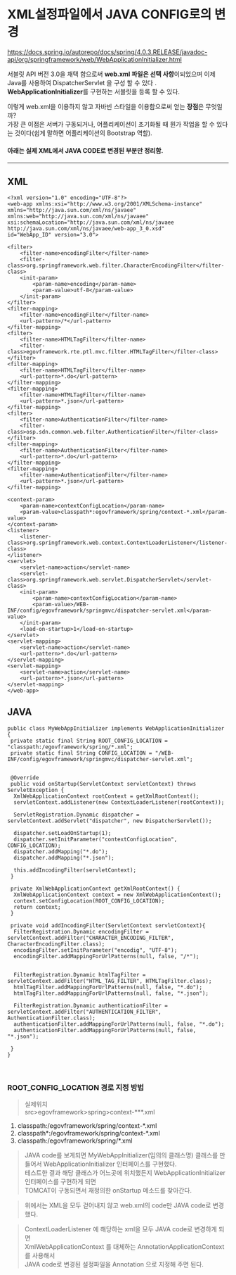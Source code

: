 # XML설정파일에서 JAVA CONFIG로의 변경

https://docs.spring.io/autorepo/docs/spring/4.0.3.RELEASE/javadoc-api/org/springframework/web/WebApplicationInitializer.html

서블릿 API 버전 3.0을 채택 함으로써 **web.xml 파일은 선택 사항**이되었으며 이제 Java를 사용하여 DispatcherServlet 을 구성 할 수 있다 .  
**WebApplicationInitializer**를 구현하는 서블릿을 등록 할 수 있다.  

이렇게 web.xml을 이용하지 않고 자바빈 스타일을 이용함으로써 얻는 **장점**은 무엇일까?  
가장 큰 이점은 서버가 구동되거나, 어플리케이션이 초기화될 때 뭔가 작업을 할 수 있다는 것이다(쉽게 말하면 어플리케이션의 Bootstrap 역할).  


#### 아래는 실제 XML에서 JAVA CODE로 변경된 부분만 정리함.
----
## XML
~~~
<?xml version="1.0" encoding="UTF-8"?>
<web-app xmlns:xsi="http://www.w3.org/2001/XMLSchema-instance"
xmlns="http://java.sun.com/xml/ns/javaee" xmlns:web="http://java.sun.com/xml/ns/javaee"
xsi:schemaLocation="http://java.sun.com/xml/ns/javaee http://java.sun.com/xml/ns/javaee/web-app_3_0.xsd"
id="WebApp_ID" version="3.0">

<filter>
	<filter-name>encodingFilter</filter-name>
	<filter-class>org.springframework.web.filter.CharacterEncodingFilter</filter-class>
	<init-param>
		<param-name>encoding</param-name>
		<param-value>utf-8</param-value>
	</init-param>
</filter>
<filter-mapping>
	<filter-name>encodingFilter</filter-name>
	<url-pattern>/*</url-pattern>
</filter-mapping>
<filter>
	<filter-name>HTMLTagFilter</filter-name>
	<filter-class>egovframework.rte.ptl.mvc.filter.HTMLTagFilter</filter-class>
</filter>
<filter-mapping>
	<filter-name>HTMLTagFilter</filter-name>
	<url-pattern>*.do</url-pattern>
</filter-mapping>
<filter-mapping>
	<filter-name>HTMLTagFilter</filter-name>
	<url-pattern>*.json</url-pattern>
</filter-mapping>
<filter>
	<filter-name>AuthenticationFilter</filter-name>
	<filter-class>osp.sdn.common.web.filter.AuthenticationFilter</filter-class>
</filter>
<filter-mapping>
	<filter-name>AuthenticationFilter</filter-name>
	<url-pattern>*.do</url-pattern>
</filter-mapping>
<filter-mapping>
	<filter-name>AuthenticationFilter</filter-name>
	<url-pattern>*.json</url-pattern>
</filter-mapping>

<context-param>
	<param-name>contextConfigLocation</param-name>
	<param-value>classpath*:egovframework/spring/context-*.xml</param-value>
</context-param>
<listener>
	<listener-class>org.springframework.web.context.ContextLoaderListener</listener-class>
</listener>
<servlet>
	<servlet-name>action</servlet-name>
	<servlet-class>org.springframework.web.servlet.DispatcherServlet</servlet-class>
	<init-param>
		<param-name>contextConfigLocation</param-name>
		<param-value>/WEB-INF/config/egovframework/springmvc/dispatcher-servlet.xml</param-value>
	</init-param>
	<load-on-startup>1</load-on-startup>
</servlet>
<servlet-mapping>
	<servlet-name>action</servlet-name>
	<url-pattern>*.do</url-pattern>
</servlet-mapping>
<servlet-mapping>
	<servlet-name>action</servlet-name>
	<url-pattern>*.json</url-pattern>
</servlet-mapping>
</web-app>
~~~
## JAVA
~~~
public class MyWebAppInitializer implements WebApplicationInitializer {
 private static final String ROOT_CONFIG_LOCATION = "classpath:/egovframework/spring/*.xml";
 private static final String CONFIG_LOCATION = "/WEB-INF/config/egovframework/springmvc/dispatcher-servlet.xml";
 
 
 @Override
 public void onStartup(ServletContext servletContext) throws ServletException {
  XmlWebApplicationContext rootContext = getXmlRootContext();
  servletContext.addListener(new ContextLoaderListener(rootContext));
  
  ServletRegistration.Dynamic dispatcher = servletContext.addServlet("dispatcher", new DispatcherServlet());
      
  dispatcher.setLoadOnStartup(1);
  dispatcher.setInitParameter("contextConfigLocation", CONFIG_LOCATION);
  dispatcher.addMapping("*.do");
  dispatcher.addMapping("*.json");
  
  this.addIncodingFilter(servletContext);    
 }
 
 private XmlWebApplicationContext getXmlRootContext() {
  XmlWebApplicationContext context = new XmlWebApplicationContext();
  context.setConfigLocation(ROOT_CONFIG_LOCATION);
  return context;   
 }
 
 private void addIncodingFilter(ServletContext servletContext){  
  FilterRegistration.Dynamic encodingFilter = servletContext.addFilter("CHARACTER_ENCODING_FILTER", CharacterEncodingFilter.class);
  encodingFilter.setInitParameter("encodig", "UTF-8");
  encodingFilter.addMappingForUrlPatterns(null, false, "/*");
  
  
  FilterRegistration.Dynamic htmlTagFilter = servletContext.addFilter("HTML_TAG_FILTER", HTMLTagFilter.class);
  htmlTagFilter.addMappingForUrlPatterns(null, false, "*.do");
  htmlTagFilter.addMappingForUrlPatterns(null, false, "*.json");
  
  FilterRegistration.Dynamic authenticationFilter = servletContext.addFilter("AUTHENTICATION_FILTER", AuthenticationFilter.class);
  authenticationFilter.addMappingForUrlPatterns(null, false, "*.do");
  authenticationFilter.addMappingForUrlPatterns(null, false, "*.json");
  
 }
}
 ~~~
    


### ROOT_CONFIG_LOCATION 경로 지정 방법
 > 실제위치  
 > src>egovframework>spring>context-***.xml
1. classpath:/egovframework/spring/context-*.xml
2. classpath*:/egovframework/spring/context-*.xml
3. classpath:/egovframework/spring/*.xml

 > JAVA code를 보게되면 MyWebAppInitializer(임의의 클래스명) 클래스를 만들어서 WebApplicationInitializer  인터페이스를 구현했다.  
 > 테스트한 결과 해당 클래스가 어느곳에 위치했든지 WebApplicationInitializer  인터페이스를 구현하게 되면   
 > TOMCAT이 구동되면서 재정의한 onStartup 메소드를 찾아간다.  
  
 > 위에서는 XML을 모두 걷어내지 않고 web.xml의 code만 JAVA code로 변경 했다.  
  
 > ContextLoaderListener 에 해당하는 xml을 모두 JAVA code로 변경하게 되면  
 > XmlWebApplicationContext 를 대체하는 AnnotationApplicationContext 를 사용해서   
 > JAVA code로 변경된 설정파일을 Annotation 으로 지정해 주면 된다.  





